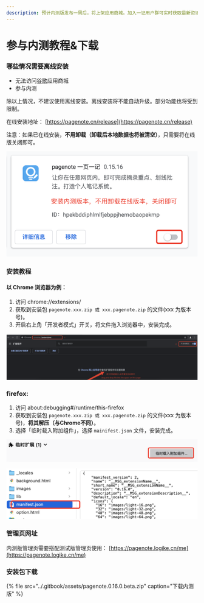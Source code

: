 ```yaml
---
description: 预计内测版发布一周后，将上架应用商城。加入一记用户群可实时获取最新资讯，抢先体验最新功能。
---
```


# 参与内测教程&下载

### 哪些情况需要离线安装

* 无法访问[谷歌](https://chrome.google.com/webstore/detail/pagenotehighlight-and-ann/hpekbddiphlmlfjebppjhemobaopekmp?utm_source=chrome-ntp-icon)应用商城
* 参与内测

除以上情况，不建议使用离线安装。离线安装将不能自动升级。部分功能也将受到限制。

在线安装地址： [https://pagenote.cn/release](https://pagenote.cn/release)

注意：如果已在线安装，**不用卸载（卸载后本地数据也将被清空）**，只需要将在线版关闭即可。

![](../.gitbook/assets/image%20%2819%29.png)

### 安装教程

#### 以 Chrome 浏览器为例：

1. 访问 chrome://extensions/ 
2. 获取到安装包 `pagenote.xxx.zip 或 xxx.pagenote.zip` 的文件\(xxx 为版本号\)。
3. 开启右上角「开发者模式」开关，将文件拖入浏览器中，安装完成。

![](../.gitbook/assets/image%20%2818%29.png)

### firefox:

1. 访问 about:debugging\#/runtime/this-firefox
2. 获取到安装包 `pagenote.xxx.zip 或 xxx.pagenote.zip` 的文件\(xxx 为版本号\)，**将其解压（与Chrome不同）**。
3. 选择「临时载入附加组件」，选择 `mainifest.json` 文件，安装完成。

![](../.gitbook/assets/image%20%2822%29.png)

![&#x5B89;&#x88C5;&#x5185;&#x6D4B;&#x7248;&#x524D;&#xFF0C;&#x8BF7;&#x5148;&#x7981;&#x7528;&#x5728;&#x7EBF;&#x5B89;&#x88C5;&#x7248;&#x672C;](../.gitbook/assets/image%20%2821%29.png)

### 管理页网址

内测版管理页需要搭配测试版管理页使用： [https://pagenote.logike.cn/me](https://pagenote.logike.cn/me)

### 安装包下载

{% file src="../.gitbook/assets/pagenote.0.16.0.beta.zip" caption="下载内测版" %}





